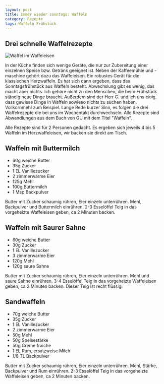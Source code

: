 ```yaml
---
layout: post
title: Immer wieder sonntags: Waffeln
category: Rezepte
tags: Waffeln Frühstück
---
```


Drei schnelle Waffelrezepte
---------------------------

![Waffel im Waffeleisen](https://raw.githubusercontent.com/spinni/spinni.github.com/master/images/20150803-recipe-waffeln.jpg)

In der Küche finden sich wenige Geräte, die nur zur Zubereitung einer einzelnen Speise bzw. Getränk geeignet ist. Neben der Kaffeemühle und -maschine gehört dazu das Waffeleisen. Ein robustes Gerät für die klassischen Herzwaffeln. Es hat sich dann ergeben, dass das Sonntagsfrühstück aus Waffeln besteht. Abwechslung gibt es wenig, das macht aber nichts. Ich gehöre nicht zu den Menschen, die beim Frühstück ständig neue Dinge braucht. Außerdem sind der Herr G. und ich uns einig, dass gewisse Dinge in Waffeln sowieso nichts zu suchen haben. Vollkornmehl zum Beispiel. Lange Rede kurzer Sinn, es folgen die drei Waffelrezepte die bei uns im Wochentakt durchwechseln. Alle Rezepte sind Abwandlungen aus dem Buch von GU mit dem Titel "Waffeln".

Alle Rezepte sind für 2 Personen gedacht. Es ergeben sich jeweils 4 bis 5 Waffeln im Herzwaffeleisen, wir backen sie direkt am Tisch.

Waffeln mit Buttermilch
-----------------------

* 60g weiche Butter
* 35g Zucker
* 1 EL Vanillezucker
* 2 zimmerwarme Eier
* 125g Mehl
* 100g Buttermilch
* 1 Msp Backpulver

Butter mit Zucker schaumig rühren, Eier einzeln unterrühren. Mehl, Backpulver und Buttermilch einrühren. 2-3 Esselöffel Teig in das vorgeheizte Waffeleisen geben, ca 2 Minuten backen.

Waffeln mit Saurer Sahne
------------------------

* 60g weiche Butter
* 30g Zucker
* 1 EL Vanillezucker
* 3 zimmerwarme Eier
* 120g Mehl
* 120g saure Sahne

Butter mit Zucker schaumig rühren, Eier einzeln unterrühren. Mehl und saure Sahne einrühren. 3-4 Esselöffel Teig in das vorgeheizte Waffeleisen geben, ca 2 Minuten backen. Dieser Teig ist recht flüssig.

Sandwaffeln
-----------

* 70g weiche Butter
* 35g Zucker
* 1 EL Vanillezucker
* 2 zimmerwarme Eier
* 50g Mehl
* 50g Speisestärke
* 50g Creme fraiche
* 1 EL Rum, ersatzweise Milch
* 1/8 TL Backpulver

Butter mit Zucker schaumig rühren, Eier einzeln unterrühren. Mehl, Stärke, Backpulver und Rum einrühren. 2-3 Esselöffel Teig in das vorgeheizte Waffeleisen geben, ca 2 Minuten backen.
